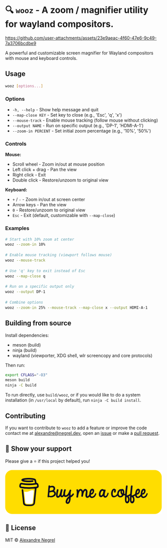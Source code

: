 # 🔍 `wooz` - A zoom / magnifier utility for wayland compositors.

https://github.com/user-attachments/assets/23e9aeac-4f60-47e6-9c49-7a3706bcdbe9

A powerful and customizable screen magnifier for Wayland compositors with mouse and keyboard controls.

## Usage

```sh
wooz [options...]
```

### Options

* `-h, --help` - Show help message and quit
* `--map-close KEY` - Set key to close (e.g., 'Esc', 'q', 'x')
* `--mouse-track` - Enable mouse tracking (follow mouse without clicking)
* `--output NAME` - Run on specific output (e.g., 'DP-1', 'HDMI-A-1')
* `--zoom-in PERCENT` - Set initial zoom percentage (e.g., '10%', '50%')

### Controls

**Mouse:**
* Scroll wheel - Zoom in/out at mouse position
* Left click + drag - Pan the view
* Right click - Exit
* Double click - Restore/unzoom to original view

**Keyboard:**
* `+` / `-` - Zoom in/out at screen center
* Arrow keys - Pan the view
* `0` - Restore/unzoom to original view
* `Esc` - Exit (default, customizable with `--map-close`)

### Examples

```sh
# Start with 10% zoom at center
wooz --zoom-in 10%

# Enable mouse tracking (viewport follows mouse)
wooz --mouse-track

# Use 'q' key to exit instead of Esc
wooz --map-close q

# Run on a specific output only
wooz --output DP-1

# Combine options
wooz --zoom-in 25% --mouse-track --map-close x --output HDMI-A-1
```


## Building from source

Install dependencies:

* meson (build)
* ninja (build)
* wayland (viewporter, XDG shell, wlr screencopy and core protocols)

Then run:

```sh
export CFLAGS="-O3"
meson build
ninja -C build
```

To run directly, use `build/wooz`, or if you would like to do a system
installation (in `/usr/local` by default), run `ninja -C build install`.

## Contributing

If you want to contribute to `wooz` to add a feature or improve the code contact
me at [alexandre@negrel.dev](mailto:alexandre@negrel.dev), open an
[issue](https://github.com/negrel/wooz/issues) or make a
[pull request](https://github.com/negrel/wooz/pulls).

## :stars: Show your support

Please give a :star: if this project helped you!

[![buy me a coffee](https://github.com/negrel/.github/raw/master/.github/images/bmc-button.png?raw=true)](https://www.buymeacoffee.com/negrel)

## :scroll: License

MIT © [Alexandre Negrel](https://www.negrel.dev/)
